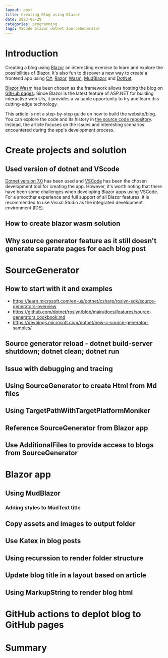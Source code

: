 ```yaml
---
layout: post
title: Creating Blog using Blazor
date: 2023-06-29
categories: programming
tags: VSCode blazor dotnet SourceGenerator
---
```


# Introduction

Creating a blog using [Blazor](https://dotnet.microsoft.com/en-us/apps/aspnet/web-apps/blazor)  an interesting exercise to learn and explore the possibilities of Blazor. It's also fun to discover a new way to create a frontend app using [C#](https://learn.microsoft.com/en-us/dotnet/csharp/), [Razor](https://learn.microsoft.com/en-us/aspnet/core/mvc/views/razor?view=aspnetcore-7.0), [Wasm](https://webassembly.org/), [MudBlazor](https://www.mudblazor.com/) and [DotNet](https://dotnet.microsoft.com/en-us/).

[Blazor Wasm](https://learn.microsoft.com/en-us/aspnet/core/blazor/?view=aspnetcore-7.0#blazor-webassembly) has been chosen as the framework allows hosting the blog on [GitHub pages](https://pages.github.com/). Since Blazor is the latest feature of ASP.NET for building interactive web UIs, it provides a valuable opportunity to try and learn this cutting-edge technology.

This article is not a step-by-step guide on how to build the website/blog. You can explore the code and its history in [the source code repository](https://github.com/ypyl/ypyl.github.io). Instead, the article focuses on the issues and interesting scenarios encountered during the app's development process.

# Create projects and solution

## Used version of dotnet and VScode

[Dotnet version 7.0](https://dotnet.microsoft.com/en-us/download/dotnet/7.0) has been used and [VSCode](https://code.visualstudio.com/) has been the chosen development tool for creating the app. However, it's worth noting that there have been some challenges when developing Blazor apps using VSCode. For a smoother experience and full support of all Blazor features, it is recommended to use Visual Studio as the integrated development environment (IDE).

## How to create blazor wasm solution

## Why source generator feature as it still doesn't generate separate pages for each blog post

# SourceGenerator

## How to start with it and examples

- https://learn.microsoft.com/en-us/dotnet/csharp/roslyn-sdk/source-generators-overview
- https://github.com/dotnet/roslyn/blob/main/docs/features/source-generators.cookbook.md
- https://devblogs.microsoft.com/dotnet/new-c-source-generator-samples/

## Source generator reload - dotnet build-server shutdown; dotnet clean; dotnet run

## Issue with debugging and tracing

## Using SourceGenerator to create Html from Md files

## Using TargetPathWithTargetPlatformMoniker

## Reference SourceGenerator from Blazor app

## Use AdditionalFiles to provide access to blogs from SourceGenerator

# Blazor app

## Using MudBlazor

### Adding styles to MudText title

## Copy assets and images to output folder

## Use Katex in blog posts

## Using recurssion to render folder structure

## Update blog title in a layout based on article

## Using MarkupString to render blog html

# GitHub actions to deplot blog to GitHub pages

# Summary
